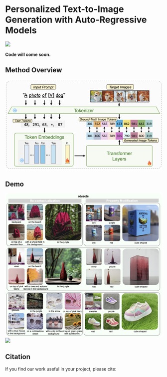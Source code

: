 # Personalized Text-to-Image Generation with Auto-Regressive Models

<a href='https://arxiv.org/abs/2504.13162'><img src='https://img.shields.io/badge/Paper-Arxiv-red'></a> 

**Code will come soon.**

## Method Overview
![](assets/pipeline.png)

## Demo
![](assets/demo_object.png)
![](assets/demo_animal.png)

## Citation
If you find our work useful in your project, please cite:
```

```
